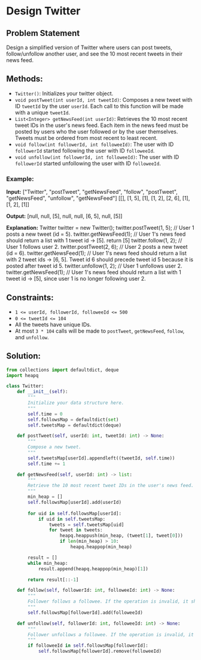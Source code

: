 # Design Twitter

## Problem Statement

Design a simplified version of Twitter where users can post tweets, follow/unfollow another user, and see the 10 most recent tweets in their news feed.

## Methods:

- `Twitter()`: Initializes your twitter object.
- `void postTweet(int userId, int tweetId)`: Composes a new tweet with ID `tweetId` by the user `userId`. Each call to this function will be made with a unique `tweetId`.
- `List<Integer> getNewsFeed(int userId)`: Retrieves the 10 most recent tweet IDs in the user's news feed. Each item in the news feed must be posted by users who the user followed or by the user themselves. Tweets must be ordered from most recent to least recent.
- `void follow(int followerId, int followeeId)`: The user with ID `followerId` started following the user with ID `followeeId`.
- `void unfollow(int followerId, int followeeId)`: The user with ID `followerId` started unfollowing the user with ID `followeeId`.

### Example:

**Input:**
["Twitter", "postTweet", "getNewsFeed", "follow", "postTweet", "getNewsFeed", "unfollow", "getNewsFeed"]
[[], [1, 5], [1], [1, 2], [2, 6], [1], [1, 2], [1]]


**Output:**
[null, null, [5], null, null, [6, 5], null, [5]]


**Explanation:**
Twitter twitter = new Twitter();
twitter.postTweet(1, 5); // User 1 posts a new tweet (id = 5).
twitter.getNewsFeed(1); // User 1's news feed should return a list with 1 tweet id -> [5]. return [5]
twitter.follow(1, 2); // User 1 follows user 2.
twitter.postTweet(2, 6); // User 2 posts a new tweet (id = 6).
twitter.getNewsFeed(1); // User 1's news feed should return a list with 2 tweet ids -> [6, 5]. Tweet id 6 should precede tweet id 5 because it is posted after tweet id 5.
twitter.unfollow(1, 2); // User 1 unfollows user 2.
twitter.getNewsFeed(1); // User 1's news feed should return a list with 1 tweet id -> [5], since user 1 is no longer following user 2.


## Constraints:

- `1 <= userId, followerId, followeeId <= 500`
- `0 <= tweetId <= 104`
- All the tweets have unique IDs.
- At most `3 * 104` calls will be made to `postTweet`, `getNewsFeed`, `follow`, and `unfollow`.

## Solution:

```python
from collections import defaultdict, deque
import heapq

class Twitter:
    def __init__(self):
        """
        Initialize your data structure here.
        """
        self.time = 0
        self.followsMap = defaultdict(set)
        self.tweetsMap = defaultdict(deque)

    def postTweet(self, userId: int, tweetId: int) -> None:
        """
        Compose a new tweet.
        """
        self.tweetsMap[userId].appendleft((tweetId, self.time))
        self.time += 1

    def getNewsFeed(self, userId: int) -> list:
        """
        Retrieve the 10 most recent tweet IDs in the user's news feed. Each item in the news feed must be posted by users who the user followed or by the user themself. Tweets must be ordered from most recent to least recent.
        """
        min_heap = []
        self.followsMap[userId].add(userId)
        
        for uid in self.followsMap[userId]:
            if uid in self.tweetsMap:
                tweets = self.tweetsMap[uid]
                for tweet in tweets:
                    heapq.heappush(min_heap, (tweet[1], tweet[0]))
                    if len(min_heap) > 10:
                        heapq.heappop(min_heap)

        result = []
        while min_heap:
            result.append(heapq.heappop(min_heap)[1])

        return result[::-1]

    def follow(self, followerId: int, followeeId: int) -> None:
        """
        Follower follows a followee. If the operation is invalid, it should be a no-op.
        """
        self.followsMap[followerId].add(followeeId)

    def unfollow(self, followerId: int, followeeId: int) -> None:
        """
        Follower unfollows a followee. If the operation is invalid, it should be a no-op.
        """
        if followeeId in self.followsMap[followerId]:
            self.followsMap[followerId].remove(followeeId)
